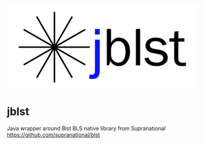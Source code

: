 <div align="left">
  <img src=jblst.png>
</div>

# jblst

Java wrapper around Blst BLS native library from Supranational
https://github.com/supranational/blst